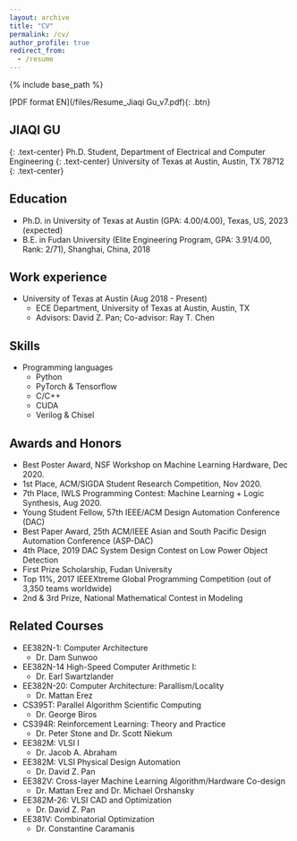 ```yaml
---
layout: archive
title: "CV"
permalink: /cv/
author_profile: true
redirect_from:
  - /resume
---
```


{% include base_path %}

[PDF format EN](/files/Resume_Jiaqi Gu_v7.pdf){: .btn}

## JIAQI GU
{: .text-center}
Ph.D. Student,  Department of Electrical and Computer Engineering
{: .text-center}
University of Texas at Austin,  Austin, TX 78712
{: .text-center}

Education
------
* Ph.D. in University of Texas at Austin (GPA: 4.00/4.00), Texas, US, 2023 (expected)
* B.E. in Fudan University (Elite Engineering Program, GPA: 3.91/4.00, Rank: 2/71), Shanghai, China, 2018


Work experience
------
* University of Texas at Austin (Aug 2018 - Present)
  * ECE Department, University of Texas at Austin, Austin, TX
  * Advisors: David Z. Pan; Co-advisor: Ray T. Chen


Skills
------
* Programming languages
  * Python
  * PyTorch \& Tensorflow
  * C/C++
  * CUDA
  * Verilog \& Chisel


Awards and Honors
------
* Best Poster Award, NSF Workshop on Machine Learning Hardware, Dec 2020.
* 1st Place, ACM/SIGDA Student Research Competition, Nov 2020.
* 7th Place, IWLS Programming Contest: Machine Learning + Logic Synthesis, Aug 2020.
* Young Student Fellow, 57th IEEE/ACM Design Automation Conference (DAC)
* Best Paper Award, 25th ACM/IEEE Asian and South Pacific Design Automation Conference (ASP-DAC)
* 4th Place, 2019 DAC System Design Contest on Low Power Object Detection
* First Prize Scholarship, Fudan University
* Top 11%, 2017 IEEEXtreme Global Programming Competition (out of 3,350 teams worldwide)
* 2nd & 3rd Prize, National Mathematical Contest in Modeling


Related Courses
------
* EE382N-1: Computer Architecture
  * Dr. Dam Sunwoo
* EE382N-14 High-Speed Computer Arithmetic I:
  * Dr. Earl Swartzlander
* EE382N-20: Computer Architecture: Parallism/Locality
  * Dr. Mattan Erez
* CS395T: Parallel Algorithm Scientific Computing
  * Dr. George Biros
* CS394R: Reinforcement Learning: Theory and Practice
  * Dr. Peter Stone and Dr. Scott Niekum
* EE382M: VLSI I
  * Dr. Jacob A. Abraham
* EE382M: VLSI Physical Design Automation
  * Dr. David Z. Pan
* EE382V: Cross-layer Machine Learning Algorithm/Hardware Co-design
  * Dr. Mattan Erez and Dr. Michael Orshansky
* EE382M-26: VLSI CAD and Optimization
  * Dr. David Z. Pan
* EE381V: Combinatorial Optimization
  * Dr. Constantine Caramanis

